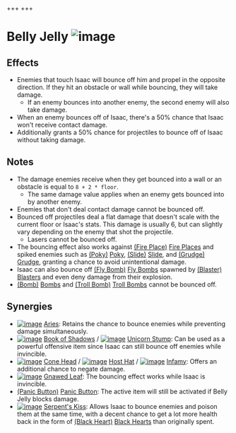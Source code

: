 +++
+++

 # Belly Jelly ![image](/image/Belly_Jelly.png) 


Effects
---------


* Enemies that touch Isaac will bounce off him and propel in the opposite direction. If they hit an obstacle or wall while bouncing, they will take damage.
	+ If an enemy bounces into another enemy, the second enemy will also take damage.
* When an enemy bounces off of Isaac, there's a 50% chance that Isaac won't receive contact damage.
* Additionally grants a 50% chance for projectiles to bounce off of Isaac without taking damage.


Notes
-------


* The damage enemies receive when they get bounced into a wall or an obstacle is equal to `8 + 2 * floor`.
	+ The same damage value applies when an enemy gets bounced into by another enemy.
* Enemies that don't deal contact damage cannot be bounced off.
* Bounced off projectiles deal a flat damage that doesn't scale with the current floor or Isaac's stats. This damage is usually 6, but can slightly vary depending on the enemy that shot the projectile.
	+ Lasers cannot be bounced off.
* The bouncing effect also works against [(Fire Place)](/wiki/Fire_Place "Fire Place") [Fire Places](/wiki/Fire_Place "Fire Place") and spiked enemies such as [(Poky)](/wiki/Poky "Poky") [Poky](/wiki/Poky "Poky"), [(Slide)](/wiki/Poky#Slide "Slide") [Slide](/wiki/Poky#Slide "Poky"), and [(Grudge)](/wiki/Poky#Grudge "Grudge") [Grudge](/wiki/Poky#Grudge "Poky"), granting a chance to avoid unintentional damage.
* Isaac can also bounce off [(Fly Bomb)](/wiki/Fly_Bomb "Fly Bomb") [Fly Bombs](/wiki/Fly_Bomb "Fly Bomb") spawned by [(Blaster)](/wiki/Blaster "Blaster") [Blasters](/wiki/Blaster "Blaster") and even deny damage from their explosion.
* [(Bomb)](/wiki/Bomb "Bomb") [Bombs](/wiki/Bomb "Bomb") and [(Troll Bomb)](/wiki/Troll_Bomb "Troll Bomb") [Troll Bombs](/wiki/Troll_Bomb "Troll Bomb") cannot be bounced off.


Synergies
-----------


* [![image](/image/Aries.png)](/wiki/Aries "Aries") [Aries](/wiki/Aries "Aries"): Retains the chance to bounce enemies while preventing damage simultaneously.
* [![image](/image/Book_of_Shadows.png)](/wiki/Book_of_Shadows "Book of Shadows") [Book of Shadows](/wiki/Book_of_Shadows "Book of Shadows") / [![image](/image/Unicorn_Stump.png)](/wiki/Unicorn_Stump "Unicorn Stump") [Unicorn Stump](/wiki/Unicorn_Stump "Unicorn Stump"): Can be used as a powerful offensive item since Isaac can still bounce off enemies while invincible.
* [![image](/image/Cone_Head.png)](/wiki/Cone_Head "Cone Head") [Cone Head](/wiki/Cone_Head "Cone Head") / [![image](/image/Host_Hat.png)](/wiki/Host_Hat "Host Hat") [Host Hat](/wiki/Host_Hat "Host Hat") / [![image](/image/Infamy.png)](/wiki/Infamy "Infamy") [Infamy](/wiki/Infamy "Infamy"): Offers an additional chance to negate damage.
* [![image](/image/Gnawed_Leaf.png)](/wiki/Gnawed_Leaf "Gnawed Leaf") [Gnawed Leaf](/wiki/Gnawed_Leaf "Gnawed Leaf"): The bouncing effect works while Isaac is invincible.
* [(Panic Button)](/wiki/Panic_Button "Panic Button") [Panic Button](/wiki/Panic_Button "Panic Button"): The active item will still be activated if Belly Jelly blocks damage.
* [![image](/image/Serpent%27s_Kiss.png)](/wiki/Serpent%27s_Kiss "Serpent's Kiss") [Serpent's Kiss](/wiki/Serpent%27s_Kiss "Serpent's Kiss"): Allows Isaac to bounce enemies and poison them at the same time, with a decent chance to get a lot more health back in the form of [(Black Heart)](/wiki/Black_Heart "Black Heart") [Black Hearts](/wiki/Black_Heart "Black Heart") than originally spent.


